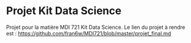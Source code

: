 # Projet Kit Data Science
 
Projet pour la matière MDI 721 Kit Data Science. Le lien du projet à rendre est : https://github.com/fran6w/MDI721/blob/master/projet_final.md

